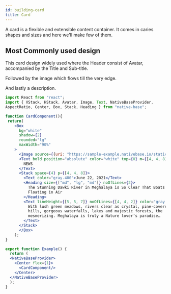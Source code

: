 ```yaml
---
id: building-card
title: Card
---
```


A card is a flexible and extensible content container. It comes in caries shapes and sizes and here we'll make few of them.

## Most Commonly used design

This card design widely used where the Header consist of Avatar, accompanied by the Title and Sub-title.

Followed by the image which flows till the very edge.

And lastly a description.

```jsx isLive=true
import React from "react";
import { VStack, HStack, Avatar, Image, Text, NativeBaseProvider,
AspectRatio, Center, Box, Stack, Heading } from "native-base";

function CardComponent(){
 return(
    <Box
      bg="white"
      shadow={2}
      rounded="lg"
      maxWidth="90%"
    >
      <Image source={{uri: "https://sample-example.nativebase.io/static/media/dawki-river.ebbf5434.png"}} alt="image base" resizeMode="cover" height={150} roundedTop="md" />
      <Text bold position="absolute" color="white" top={0} m={[4, 4, 8]}>
        NEWS
      </Text>
      <Stack space={4} p={[4, 4, 8]}>
        <Text color="gray.400">June 22, 2021</Text>
        <Heading size={["md", "lg", "md"]} noOfLines={2}>
          The Stunning Dawki River in Meghalaya is So Clear That Boats Appear
          Floating in Air
        </Heading>
        <Text lineHeight={[5, 5, 7]} noOfLines={[4, 4, 2]} color="gray.700">
          With lush green meadows, rivers clear as crystal, pine-covered
          hills, gorgeous waterfalls, lakes and majestic forests, the
          mesmerizing. Meghalaya is truly a Nature lover’s paradise…
        </Text>
      </Stack>
      </Box>
    );
}

export function Example() {
  return (
  <NativeBaseProvider>
    <Center flex={1}>
      <CardComponent/>
    </Center>
  </NativeBaseProvider>
  );
}
```
